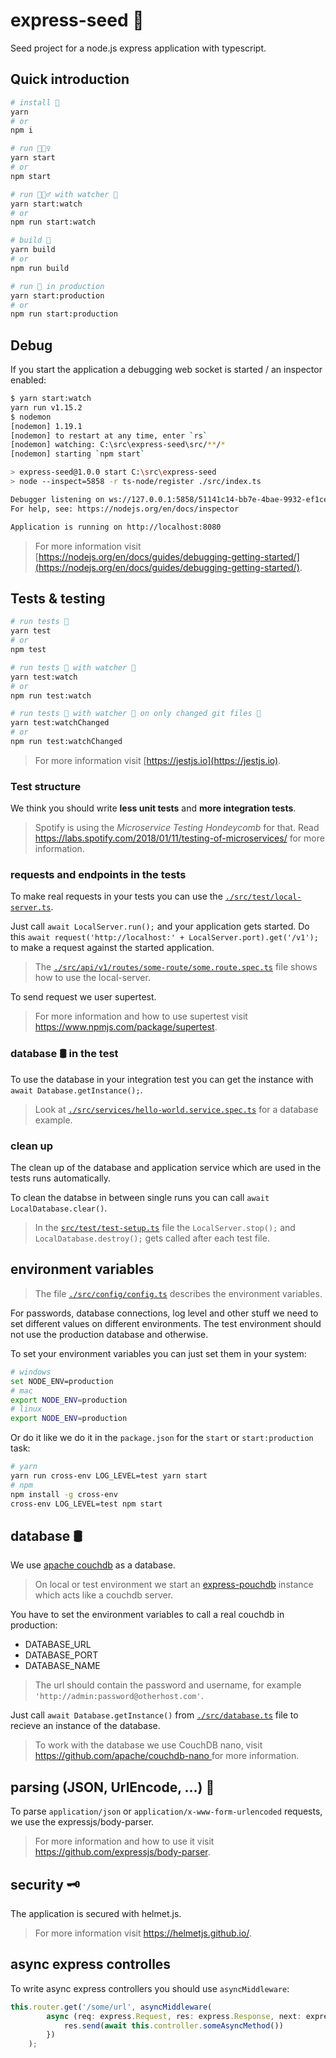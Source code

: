 # express-seed 🌱

Seed project for a node.js express application with typescript.

## Quick introduction

```bash
# install 🧷
yarn
# or
npm i

# run 🏃🏾‍♀️
yarn start
# or
npm start

# run 🏃🏾‍♂️ with watcher 👀
yarn start:watch
# or
npm run start:watch

# build 🚧
yarn build
# or
npm run build

# run 🚀 in production
yarn start:production
# or
npm run start:production
```

## Debug

If you start the application a debugging web socket is started / an inspector enabled:

```bash
$ yarn start:watch
yarn run v1.15.2
$ nodemon
[nodemon] 1.19.1
[nodemon] to restart at any time, enter `rs`
[nodemon] watching: C:\src\express-seed\src/**/*
[nodemon] starting `npm start`

> express-seed@1.0.0 start C:\src\express-seed
> node --inspect=5858 -r ts-node/register ./src/index.ts

Debugger listening on ws://127.0.0.1:5858/51141c14-bb7e-4bae-9932-ef1ceadb49cd # <- debugger
For help, see: https://nodejs.org/en/docs/inspector

Application is running on http://localhost:8080
```

> For more information visit [https://nodejs.org/en/docs/guides/debugging-getting-started/](https://nodejs.org/en/docs/guides/debugging-getting-started/).

## Tests & testing

```bash
# run tests 🎈
yarn test
# or
npm test

# run tests 🎈 with watcher 👀
yarn test:watch
# or
npm run test:watch

# run tests 🎈 with watcher 👀 on only changed git files 🎳
yarn test:watchChanged
# or
npm run test:watchChanged
```

> For more information visit [https://jestjs.io](https://jestjs.io).

### Test structure

We think you should write **less unit tests** and **more integration tests**. 

> Spotify is using the *Microservice Testing Hondeycomb* for that. Read https://labs.spotify.com/2018/01/11/testing-of-microservices/ for more information.

### requests and endpoints in the tests

To make real requests in your tests you can use the  [`./src/test/local-server.ts`](./src/test/local-server.ts).

Just call `await LocalServer.run();` and your application gets started. Do this `await request('http://localhost:' + LocalServer.port).get('/v1');` to make a request against the started application.

> The [`./src/api/v1/routes/some-route/some.route.spec.ts`](./src/api/v1/routes/some-route/some.route.spec.ts) file shows how to use the local-server.

To send request we user supertest.

> For more information and how to use supertest visit https://www.npmjs.com/package/supertest.

### database 🛢 in the test 

To use the database in your integration test you can get the instance with `await Database.getInstance();`.

> Look at [`./src/services/hello-world.service.spec.ts`](./ssrc/services/hello-world.service.spec.ts) for a database example.

### clean up

The clean up of the database and application service which are used in the tests runs automatically.

To clean the databse in between single runs you can call `await LocalDatabase.clear()`.

> In the [`src/test/test-setup.ts`](src/test/test-setup.ts) file the `LocalServer.stop();` and `LocalDatabase.destroy();` gets called after each test file.

## environment variables

> The file [`./src/config/config.ts`](./src/config/config.ts) describes the environment variables.

For passwords, database connections, log level and other stuff we need to set different values on different environments.
The test environment should not use the production database and otherwise.

To set your environment variables you can just set them in your system:

```bash
# windows
set NODE_ENV=production
# mac
export NODE_ENV=production
# linux
export NODE_ENV=production
```

Or do it like we do it in the `package.json` for the `start` or `start:production` task:

```bash
# yarn
yarn run cross-env LOG_LEVEL=test yarn start
# npm
npm install -g cross-env
cross-env LOG_LEVEL=test npm start
```

## database 🛢

We use [apache couchdb](http://couchdb.apache.org/) as a database.
> On local or test environment we start an [express-pouchdb](https://github.com/pouchdb/pouchdb-server) instance which acts like a couchdb server.

You have to set the environment variables to call a real couchdb in production:

- DATABASE_URL
- DATABASE_PORT
- DATABASE_NAME

> The url should contain the password and username, for example `'http://admin:password@otherhost.com'`.

Just call `await Database.getInstance()` from [`./src/database.ts`](./src/database.ts) file to recieve an instance of the database.

> To work with the database we use CouchDB nano, visit [https://github.com/apache/couchdb-nano ](https://github.com/apache/couchdb-nano) for more information.

## parsing (JSON, UrlEncode, ...) 🔬

To parse `application/json` or `application/x-www-form-urlencoded` requests, we use the expressjs/body-parser.

> For more information and how to use it visit https://github.com/expressjs/body-parser.

## security 🗝

 The application is secured with helmet.js.

 > For more information visit https://helmetjs.github.io/.

 ## async express controlles

 To write async express controllers you should use `asyncMiddleware`:
```js
this.router.get('/some/url', asyncMiddleware(
        async (req: express.Request, res: express.Response, next: express.NextFunction): Promise<void> => {
            res.send(await this.controller.someAsyncMethod())
        })
    );
```